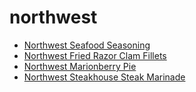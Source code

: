 # northwest

 * [Northwest Seafood Seasoning](../index/n/northwest-seafood-seasoning-51168020.json)
 * [Northwest Fried Razor Clam Fillets](../index/n/northwest-fried-razor-clam-fillets.json)
 * [Northwest Marionberry Pie](../index/n/northwest-marionberry-pie.json)
 * [Northwest Steakhouse Steak Marinade](../index/n/northwest-steakhouse-steak-marinade.json)

